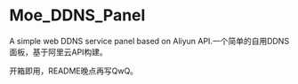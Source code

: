 # Moe_DDNS_Panel
A simple web DDNS service panel based on Aliyun API.一个简单的自用DDNS面板，基于阿里云API构建。

开箱即用，README晚点再写QwQ。
